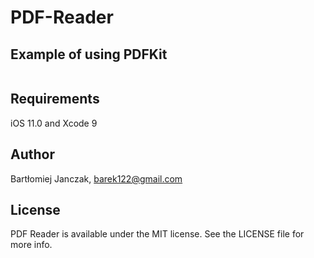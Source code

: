 # PDF-Reader
Example of using PDFKit
-----------------------

<img src=""></img>

## Requirements
iOS 11.0 and Xcode 9

## Author
Bartłomiej Janczak, barek122@gmail.com

## License
PDF Reader is available under the MIT license. See the LICENSE file for more info.
